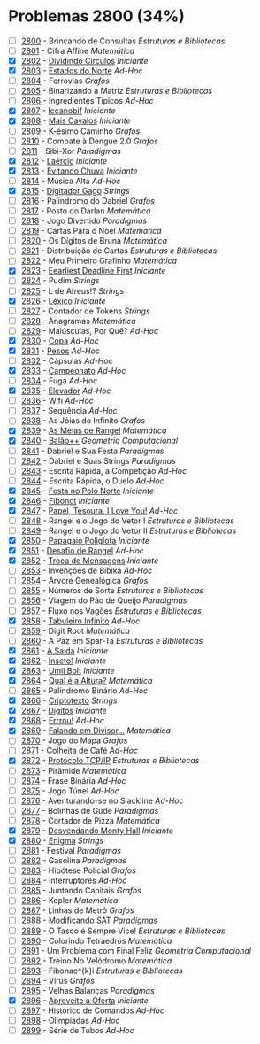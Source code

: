 # Problemas 2800 (34%)

  - [ ]  [2800](https://www.beecrowd.com.br/judge/pt/problems/view/2800) - Brincando de Consultas *Estruturas e Bibliotecas*
  - [ ]  [2801](https://www.beecrowd.com.br/judge/pt/problems/view/2801) - Cifra Affine *Matemática*
  - [x]  [2802](https://www.beecrowd.com.br/judge/pt/problems/view/2802) - [Dividindo Círculos](https://github.com/potigol/uoj-potigol/blob/master/src/2800/2802.poti) *Iniciante*
  - [x]  [2803](https://www.beecrowd.com.br/judge/pt/problems/view/2803) - [Estados do Norte](https://github.com/potigol/uoj-potigol/blob/master/src/2800/2803.poti) *Ad-Hoc*
  - [ ]  [2804](https://www.beecrowd.com.br/judge/pt/problems/view/2804) - Ferrovias *Grafos*
  - [ ]  [2805](https://www.beecrowd.com.br/judge/pt/problems/view/2805) - Binarizando a Matriz *Estruturas e Bibliotecas*
  - [ ]  [2806](https://www.beecrowd.com.br/judge/pt/problems/view/2806) - Ingredientes Típicos *Ad-Hoc*
  - [x]  [2807](https://www.beecrowd.com.br/judge/pt/problems/view/2807) - [Iccanobif](https://github.com/potigol/uoj-potigol/blob/master/src/2800/2807.poti) *Iniciante*
  - [x]  [2808](https://www.beecrowd.com.br/judge/pt/problems/view/2808) - [Mais Cavalos](https://github.com/potigol/uoj-potigol/blob/master/src/2800/2808.poti) *Iniciante*
  - [ ]  [2809](https://www.beecrowd.com.br/judge/pt/problems/view/2809) - K-ésimo Caminho *Grafos*
  - [ ]  [2810](https://www.beecrowd.com.br/judge/pt/problems/view/2810) - Combate à Dengue 2.0 *Grafos*
  - [ ]  [2811](https://www.beecrowd.com.br/judge/pt/problems/view/2811) - Sibi-Xor *Paradigmas*
  - [x]  [2812](https://www.beecrowd.com.br/judge/pt/problems/view/2812) - [Laércio](https://github.com/potigol/uoj-potigol/blob/master/src/2800/2812.poti) *Iniciante*
  - [x]  [2813](https://www.beecrowd.com.br/judge/pt/problems/view/2813) - [Evitando Chuva](https://github.com/potigol/uoj-potigol/blob/master/src/2800/2813.poti) *Iniciante*
  - [ ]  [2814](https://www.beecrowd.com.br/judge/pt/problems/view/2814) - Música Alta *Ad-Hoc*
  - [x]  [2815](https://www.beecrowd.com.br/judge/pt/problems/view/2815) - [Digitador Gago](https://github.com/potigol/uoj-potigol/blob/master/src/2800/2815.poti) *Strings*
  - [ ]  [2816](https://www.beecrowd.com.br/judge/pt/problems/view/2816) - Palíndromo do Dabriel *Grafos*
  - [ ]  [2817](https://www.beecrowd.com.br/judge/pt/problems/view/2817) - Posto do Darlan *Matemática*
  - [ ]  [2818](https://www.beecrowd.com.br/judge/pt/problems/view/2818) - Jogo Divertido *Paradigmas*
  - [ ]  [2819](https://www.beecrowd.com.br/judge/pt/problems/view/2819) - Cartas Para o Noel *Matemática*
  - [ ]  [2820](https://www.beecrowd.com.br/judge/pt/problems/view/2820) - Os Dígitos de Bruna *Matemática*
  - [ ]  [2821](https://www.beecrowd.com.br/judge/pt/problems/view/2821) - Distribuição de Cartas *Estruturas e Bibliotecas*
  - [ ]  [2822](https://www.beecrowd.com.br/judge/pt/problems/view/2822) - Meu Primeiro Grafinho *Matemática*
  - [x]  [2823](https://www.beecrowd.com.br/judge/pt/problems/view/2823) - [Eearliest Deadline First](https://github.com/potigol/uoj-potigol/blob/master/src/2800/2823.poti) *Iniciante*
  - [ ]  [2824](https://www.beecrowd.com.br/judge/pt/problems/view/2824) - Pudim *Strings*
  - [ ]  [2825](https://www.beecrowd.com.br/judge/pt/problems/view/2825) - L de Atreus!? *Strings*
  - [x]  [2826](https://www.beecrowd.com.br/judge/pt/problems/view/2826) - [Léxico](https://github.com/potigol/uoj-potigol/blob/master/src/2800/2826.poti) *Iniciante*
  - [ ]  [2827](https://www.beecrowd.com.br/judge/pt/problems/view/2827) - Contador de Tokens *Strings*
  - [ ]  [2828](https://www.beecrowd.com.br/judge/pt/problems/view/2828) - Anagramas *Matemática*
  - [ ]  [2829](https://www.beecrowd.com.br/judge/pt/problems/view/2829) - Maiúsculas, Por Quê? *Ad-Hoc*
  - [x]  [2830](https://www.beecrowd.com.br/judge/pt/problems/view/2830) - [Copa](https://github.com/potigol/uoj-potigol/blob/master/src/2800/2830.poti) *Ad-Hoc*
  - [x]  [2831](https://www.beecrowd.com.br/judge/pt/problems/view/2831) - [Pesos](https://github.com/potigol/uoj-potigol/blob/master/src/2800/2831.poti) *Ad-Hoc*
  - [ ]  [2832](https://www.beecrowd.com.br/judge/pt/problems/view/2832) - Cápsulas *Ad-Hoc*
  - [x]  [2833](https://www.beecrowd.com.br/judge/pt/problems/view/2833) - [Campeonato](https://github.com/potigol/uoj-potigol/blob/master/src/2800/2833.poti) *Ad-Hoc*
  - [ ]  [2834](https://www.beecrowd.com.br/judge/pt/problems/view/2834) - Fuga *Ad-Hoc*
  - [x]  [2835](https://www.beecrowd.com.br/judge/pt/problems/view/2835) - [Elevador](https://github.com/potigol/uoj-potigol/blob/master/src/2800/2835.poti) *Ad-Hoc*
  - [ ]  [2836](https://www.beecrowd.com.br/judge/pt/problems/view/2836) - Wifi *Ad-Hoc*
  - [ ]  [2837](https://www.beecrowd.com.br/judge/pt/problems/view/2837) - Sequência *Ad-Hoc*
  - [ ]  [2838](https://www.beecrowd.com.br/judge/pt/problems/view/2838) - As Jóias do Infinito *Grafos*
  - [x]  [2839](https://www.beecrowd.com.br/judge/pt/problems/view/2839) - [As Meias de Rangel](https://github.com/potigol/uoj-potigol/blob/master/src/2800/2839.poti) *Matemática*
  - [x]  [2840](https://www.beecrowd.com.br/judge/pt/problems/view/2840) - [Balão++](https://github.com/potigol/uoj-potigol/blob/master/src/2800/2840.poti) *Geometria Computacional*
  - [ ]  [2841](https://www.beecrowd.com.br/judge/pt/problems/view/2841) - Dabriel e Sua Festa *Paradigmas*
  - [ ]  [2842](https://www.beecrowd.com.br/judge/pt/problems/view/2842) - Dabriel e Suas Strings *Paradigmas*
  - [ ]  [2843](https://www.beecrowd.com.br/judge/pt/problems/view/2843) - Escrita Rápida, a Competição *Ad-Hoc*
  - [ ]  [2844](https://www.beecrowd.com.br/judge/pt/problems/view/2844) - Escrita Rápida, o Duelo *Ad-Hoc*
  - [x]  [2845](https://www.beecrowd.com.br/judge/pt/problems/view/2845) - [Festa no Polo Norte](https://github.com/potigol/uoj-potigol/blob/master/src/2800/2845.poti) *Iniciante*
  - [x]  [2846](https://www.beecrowd.com.br/judge/pt/problems/view/2846) - [Fibonot](https://github.com/potigol/uoj-potigol/blob/master/src/2800/2846.poti) *Iniciante*
  - [x]  [2847](https://www.beecrowd.com.br/judge/pt/problems/view/2847) - [Papel, Tesoura, I Love You!](https://github.com/potigol/uoj-potigol/blob/master/src/2800/2847.poti) *Ad-Hoc*
  - [ ]  [2848](https://www.beecrowd.com.br/judge/pt/problems/view/2848) - Rangel e o Jogo do Vetor I *Estruturas e Bibliotecas*
  - [ ]  [2849](https://www.beecrowd.com.br/judge/pt/problems/view/2849) - Rangel e o Jogo do Vetor II *Estruturas e Bibliotecas*
  - [x]  [2850](https://www.beecrowd.com.br/judge/pt/problems/view/2850) - [Papagaio Poliglota](https://github.com/potigol/uoj-potigol/blob/master/src/2800/2850.poti) *Iniciante*
  - [x]  [2851](https://www.beecrowd.com.br/judge/pt/problems/view/2851) - [Desafio de Rangel](https://github.com/potigol/uoj-potigol/blob/master/src/2800/2851.poti) *Ad-Hoc*
  - [x]  [2852](https://www.beecrowd.com.br/judge/pt/problems/view/2852) - [Troca de Mensagens](https://github.com/potigol/uoj-potigol/blob/master/src/2800/2852.poti) *Iniciante*
  - [ ]  [2853](https://www.beecrowd.com.br/judge/pt/problems/view/2853) - Invenções de Bibika *Ad-Hoc*
  - [ ]  [2854](https://www.beecrowd.com.br/judge/pt/problems/view/2854) - Árvore Genealógica *Grafos*
  - [ ]  [2855](https://www.beecrowd.com.br/judge/pt/problems/view/2855) - Números de Sorte *Estruturas e Bibliotecas*
  - [ ]  [2856](https://www.beecrowd.com.br/judge/pt/problems/view/2856) - Viagem do Pão de Queijo *Paradigmas*
  - [ ]  [2857](https://www.beecrowd.com.br/judge/pt/problems/view/2857) - Fluxo nos Vagões *Estruturas e Bibliotecas*
  - [x]  [2858](https://www.beecrowd.com.br/judge/pt/problems/view/2858) - [Tabuleiro Infinito](https://github.com/potigol/uoj-potigol/blob/master/src/2800/2858.poti) *Ad-Hoc*
  - [ ]  [2859](https://www.beecrowd.com.br/judge/pt/problems/view/2859) - Digit Root *Matemática*
  - [ ]  [2860](https://www.beecrowd.com.br/judge/pt/problems/view/2860) - A Paz em Spar-Ta *Estruturas e Bibliotecas*
  - [x]  [2861](https://www.beecrowd.com.br/judge/pt/problems/view/2861) - [A Saída](https://github.com/potigol/uoj-potigol/blob/master/src/2800/2861.poti) *Iniciante*
  - [x]  [2862](https://www.beecrowd.com.br/judge/pt/problems/view/2862) - [Inseto!](https://github.com/potigol/uoj-potigol/blob/master/src/2800/2862.poti) *Iniciante*
  - [x]  [2863](https://www.beecrowd.com.br/judge/pt/problems/view/2863) - [Umil Bolt](https://github.com/potigol/uoj-potigol/blob/master/src/2800/2863.poti) *Iniciante*
  - [x]  [2864](https://www.beecrowd.com.br/judge/pt/problems/view/2864) - [Qual é a Altura?](https://github.com/potigol/uoj-potigol/blob/master/src/2800/2864.poti) *Matemática*
  - [ ]  [2865](https://www.beecrowd.com.br/judge/pt/problems/view/2865) - Palíndromo Binário *Ad-Hoc*
  - [x]  [2866](https://www.beecrowd.com.br/judge/pt/problems/view/2866) - [Criptotexto](https://github.com/potigol/uoj-potigol/blob/master/src/2800/2866.poti) *Strings*
  - [x]  [2867](https://www.beecrowd.com.br/judge/pt/problems/view/2867) - [Dígitos](https://github.com/potigol/uoj-potigol/blob/master/src/2800/2867.poti) *Iniciante*
  - [x]  [2868](https://www.beecrowd.com.br/judge/pt/problems/view/2868) - [Errrou!](https://github.com/potigol/uoj-potigol/blob/master/src/2800/2868.poti) *Ad-Hoc*
  - [x]  [2869](https://www.beecrowd.com.br/judge/pt/problems/view/2869) - [Falando em Divisor...](https://github.com/potigol/uoj-potigol/blob/master/src/2800/2869.poti) *Matemática*
  - [ ]  [2870](https://www.beecrowd.com.br/judge/pt/problems/view/2870) - Jogo do Mapa *Grafos*
  - [ ]  [2871](https://www.beecrowd.com.br/judge/pt/problems/view/2871) - Colheita de Café *Ad-Hoc*
  - [x]  [2872](https://www.beecrowd.com.br/judge/pt/problems/view/2872) - [Protocolo TCP/IP](https://github.com/potigol/uoj-potigol/blob/master/src/2800/2872.poti) *Estruturas e Bibliotecas*
  - [ ]  [2873](https://www.beecrowd.com.br/judge/pt/problems/view/2873) - Pirâmide *Matemática*
  - [ ]  [2874](https://www.beecrowd.com.br/judge/pt/problems/view/2874) - Frase Binária *Ad-Hoc*
  - [ ]  [2875](https://www.beecrowd.com.br/judge/pt/problems/view/2875) - Jogo Túnel *Ad-Hoc*
  - [ ]  [2876](https://www.beecrowd.com.br/judge/pt/problems/view/2876) - Aventurando-se no Slackline *Ad-Hoc*
  - [ ]  [2877](https://www.beecrowd.com.br/judge/pt/problems/view/2877) - Bolinhas de Gude *Paradigmas*
  - [ ]  [2878](https://www.beecrowd.com.br/judge/pt/problems/view/2878) - Cortador de Pizza *Matemática*
  - [x]  [2879](https://www.beecrowd.com.br/judge/pt/problems/view/2879) - [Desvendando Monty Hall](https://github.com/potigol/uoj-potigol/blob/master/src/2800/2879.poti) *Iniciante*
  - [x]  [2880](https://www.beecrowd.com.br/judge/pt/problems/view/2880) - [Enigma](https://github.com/potigol/uoj-potigol/blob/master/src/2800/2880.poti) *Strings*
  - [ ]  [2881](https://www.beecrowd.com.br/judge/pt/problems/view/2881) - Festival *Paradigmas*
  - [ ]  [2882](https://www.beecrowd.com.br/judge/pt/problems/view/2882) - Gasolina *Paradigmas*
  - [ ]  [2883](https://www.beecrowd.com.br/judge/pt/problems/view/2883) - Hipótese Policial *Grafos*
  - [ ]  [2884](https://www.beecrowd.com.br/judge/pt/problems/view/2884) - Interruptores *Ad-Hoc*
  - [ ]  [2885](https://www.beecrowd.com.br/judge/pt/problems/view/2885) - Juntando Capitais *Grafos*
  - [ ]  [2886](https://www.beecrowd.com.br/judge/pt/problems/view/2886) - Kepler *Matemática*
  - [ ]  [2887](https://www.beecrowd.com.br/judge/pt/problems/view/2887) - Linhas de Metrô *Grafos*
  - [ ]  [2888](https://www.beecrowd.com.br/judge/pt/problems/view/2888) - Modificando SAT *Paradigmas*
  - [ ]  [2889](https://www.beecrowd.com.br/judge/pt/problems/view/2889) - O Tasco é Sempre Vice! *Estruturas e Bibliotecas*
  - [ ]  [2890](https://www.beecrowd.com.br/judge/pt/problems/view/2890) - Colorindo Tetraedros *Matemática*
  - [ ]  [2891](https://www.beecrowd.com.br/judge/pt/problems/view/2891) - Um Problema com Final Feliz *Geometria Computacional*
  - [ ]  [2892](https://www.beecrowd.com.br/judge/pt/problems/view/2892) - Treino No Velódromo *Matemática*
  - [ ]  [2893](https://www.beecrowd.com.br/judge/pt/problems/view/2893) - Fibonac^{k}i *Estruturas e Bibliotecas*
  - [ ]  [2894](https://www.beecrowd.com.br/judge/pt/problems/view/2894) - Vírus *Grafos*
  - [ ]  [2895](https://www.beecrowd.com.br/judge/pt/problems/view/2895) - Velhas Balanças *Paradigmas*
  - [x]  [2896](https://www.beecrowd.com.br/judge/pt/problems/view/2896) - [Aproveite a Oferta](https://github.com/potigol/uoj-potigol/blob/master/src/2800/2896.poti) *Iniciante*
  - [ ]  [2897](https://www.beecrowd.com.br/judge/pt/problems/view/2897) - Histórico de Comandos *Ad-Hoc*
  - [ ]  [2898](https://www.beecrowd.com.br/judge/pt/problems/view/2898) - Olimpíadas *Ad-Hoc*
  - [ ]  [2899](https://www.beecrowd.com.br/judge/pt/problems/view/2899) - Série de Tubos *Ad-Hoc*